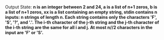 Output State: **n is an integer between 2 and 24, a is a list of n+1 zeros, b is a list of n+1 zeros, xx is a list containing an empty string, stdin contains n inputs: n strings of length n. Each string contains only the characters 'F', 'S', '?', and '.'. The i-th character of the j-th string and the j-th character of the i-th string are the same for all i and j. At most n//2 characters in the input are 'F' or 'S'.**